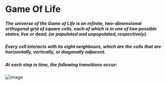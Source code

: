 # Game Of Life

##### The universe of the Game of Life is an infinite, two-dimensional orthogonal grid of square cells, each of which is in one of two possible states, live or dead, (or populated and unpopulated, respectively). 
##### Every cell interacts with its eight neighbours, which are the cells that are horizontally, vertically, or diagonally adjacent. 
##### At each step in time, the following transitions occur:
![image](https://user-images.githubusercontent.com/25739166/147616850-1e6ce983-21ea-4918-82c6-a3d77a5a164c.png)
